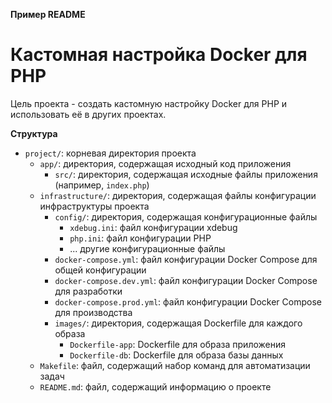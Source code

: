 **Пример README**

# Кастомная настройка Docker для PHP

Цель проекта - создать кастомную настройку Docker для PHP и использовать её в других проектах.

**Структура**

* `project/`: корневая директория проекта
	* `app/`: директория, содержащая исходный код приложения
		+ `src/`: директория, содержащая исходные файлы приложения (например, `index.php`)
	* `infrastructure/`: директория, содержащая файлы конфигурации инфраструктуры проекта
		+ `config/`: директория, содержащая конфигурационные файлы
			+ `xdebug.ini`: файл конфигурации xdebug
			+ `php.ini`: файл конфигурации PHP
			+ ... другие конфигурационные файлы
		+ `docker-compose.yml`: файл конфигурации Docker Compose для общей конфигурации
		+ `docker-compose.dev.yml`: файл конфигурации Docker Compose для разработки
		+ `docker-compose.prod.yml`: файл конфигурации Docker Compose для производства
		+ `images/`: директория, содержащая Dockerfile для каждого образа
			+ `Dockerfile-app`: Dockerfile для образа приложения
			+ `Dockerfile-db`: Dockerfile для образа базы данных
	* `Makefile`: файл, содержащий набор команд для автоматизации задач
	* `README.md`: файл, содержащий информацию о проекте

